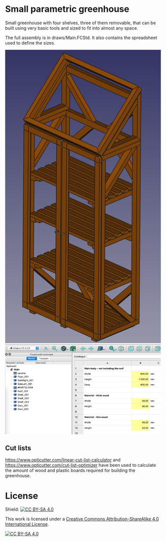 # Small parametric greenhouse
Small greenhouse with four shelves, three of them removable, that can be built using very basic tools and sized to fit into almost any space.

The full assembly is in draws/Main.FCStd. It also contains the spreadsheet used to define the sizes.

![Greenhouse pic](/images/greenhouse.png)
![Parameters pic](/images/params.png)

## Cut lists
https://www.opticutter.com/linear-cut-list-calculator and https://www.opticutter.com/cut-list-optimizer have been used to calculate the amount of wood and plastic boards required for building the greenhouse.

# License
Shield: [![CC BY-SA 4.0][cc-by-sa-shield]][cc-by-sa]

This work is licensed under a
[Creative Commons Attribution-ShareAlike 4.0 International License][cc-by-sa].

[![CC BY-SA 4.0][cc-by-sa-image]][cc-by-sa]

[cc-by-sa]: http://creativecommons.org/licenses/by-sa/4.0/
[cc-by-sa-image]: https://licensebuttons.net/l/by-sa/4.0/88x31.png
[cc-by-sa-shield]: https://img.shields.io/badge/License-CC%20BY--SA%204.0-lightgrey.svg
